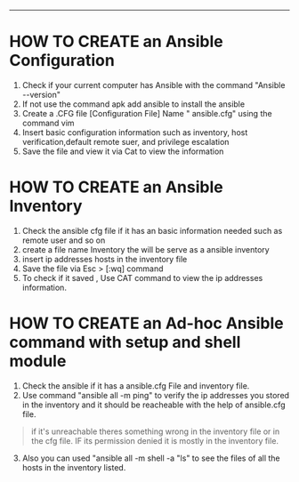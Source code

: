 ---
# HOW TO CREATE an Ansible Configuration
1. Check if your current computer has Ansible with the command "Ansible --version"
2. If not use the command apk add ansible to install the ansible
3. Create a .CFG file [Configuration File] Name " ansible.cfg" using the command vim
4. Insert basic configuration information such as inventory, host verification,default remote suer, and privilege escalation
5. Save the file and view it via Cat to view the information


# HOW TO CREATE an Ansible Inventory
1. Check the ansible cfg file if it has an basic information needed such as remote user and so on
2. create a file name Inventory the will be serve as a ansible inventory
3. insert ip addresses hosts in the inventory file
4. Save the file via Esc > [:wq] command
5. To check if it saved , Use CAT command to view the ip addresses information.


# HOW TO CREATE an Ad-hoc Ansible command with setup and shell module
1. Check the ansible if it has a ansible.cfg File and inventory file.
2. Use command "ansible all -m ping" to verify the ip addresses you stored in the inventory and it should be reacheable with the help of ansible.cfg file.
> if it's unreachable theres something wrong in the inventory file or in the cfg file. IF its permission denied it is mostly in the inventory file.
3. Also you can used "ansible all -m shell -a "ls" to see the files of all the hosts in the inventory listed.
